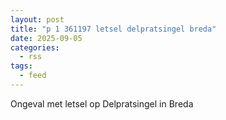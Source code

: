 ```yaml
---
layout: post
title: "p 1 361197 letsel delpratsingel breda"
date: 2025-09-05
categories: 
  - rss
tags: 
  - feed
---
```


Ongeval met letsel op Delpratsingel in Breda
